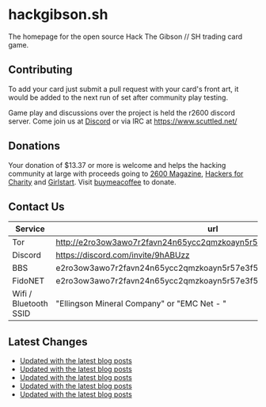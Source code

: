 # hackgibson.sh
The homepage for the open source Hack The Gibson // SH trading card game.


## Contributing

To add your card just submit a pull request with your card's front art, it would be added to the next run of set after community play testing.

Game play and discussions over the project is held the r2600 discord server. Come join us at [Discord](https://discord.com/invite/9hABUzz) or via IRC at https://www.scuttled.net/


## Donations

Your donation of $13.37 or more is welcome and helps the hacking community at large with proceeds going to [2600 Magazine](https://2600.com/), [Hackers for Charity](https://hackersforcharity.org) and [Girlstart](https://girlstart.org).  Visit [buymeacoffee](https://www.buymeacoffee.com/hackgibson.sh) to donate.


## Contact Us

Service | url
-|-
Tor | http://e2ro3ow3awo7r2favn24n65ycc2qmzkoayn5r57e3f56nvjwdcgg32ad.onion
Discord | https://discord.com/invite/9hABUzz
BBS | e2ro3ow3awo7r2favn24n65ycc2qmzkoayn5r57e3f56nvjwdcgg32ad.onion:23
FidoNET | e2ro3ow3awo7r2favn24n65ycc2qmzkoayn5r57e3f56nvjwdcgg32ad.onion:24554
Wifi / Bluetooth SSID | "Ellingson Mineral Company" or "EMC Net - <fidonet address>"

## Latest Changes
<!-- BLOG-POST-LIST:START -->
- [Updated with the latest blog posts](https://github.com/DFW2600/hackgibson.sh/commit/95cb9b77e3bfb8ec66ed575e674ea10014f8e026)
- [Updated with the latest blog posts](https://github.com/DFW2600/hackgibson.sh/commit/8c78228c76eae8384af730863658d9a4054f89db)
- [Updated with the latest blog posts](https://github.com/DFW2600/hackgibson.sh/commit/a136b04ee2f78c37b9a607249ee3e3856efa46e2)
- [Updated with the latest blog posts](https://github.com/DFW2600/hackgibson.sh/commit/0570bffe05501858a9a2f02204c65fda11a6f4e1)
- [Updated with the latest blog posts](https://github.com/DFW2600/hackgibson.sh/commit/88265bf63ccd4da5f16dd169dc90cbe4edcfe86c)
<!-- BLOG-POST-LIST:END -->
